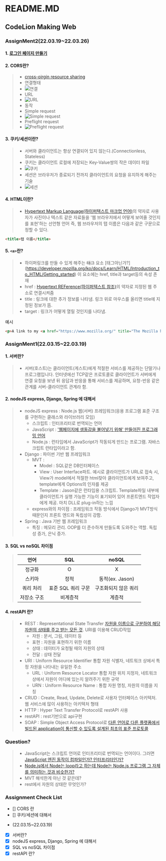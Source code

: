 # README.MD
## CodeLion Making Web

### AssignMent2(22.03.19~22.03.26)
#### 1. [로그인 페이지 만들기](https://github.com/seunggukjang/CodeLion/blob/main/LoginMain.html)
#### 2. CORS란?
> * [cross-oirgin resource sharing](https://beomy.github.io/tech/browser/cors/)
> * 연결형태
> * ![연결](https://beomy.github.io/static/af4eb5de91d11272a3933a4ca158b2a9/d8a73/cors.webp)
> * URL
> * ![URL](https://beomy.github.io/assets/img/posts/browser/url.png)
> * 동작
> * Simple request
> * ![Simple request](https://beomy.github.io/assets/img/posts/browser/cors_simle_request.png)
> * Preflight request
> * ![Preflight request](https://beomy.github.io/assets/img/posts/browser/cors_preflight_request.png)
#### 3. 쿠키/세션이란?
> * 서버와 클라이언트는 항상 연결되어 있지 않는다.(Connectionless, Stateless)
> * 쿠키는 클라이언트 로컬에 저장되는 Key-Value쌍의 작은 데이터 파일
> * ![쿠키](https://miro.medium.com/max/1400/1*fWfKsO9P2rReNzJM2doBhQ.png)
> * 세션은 브라우저가 종료되기 전까지 클라이언트의 요청을 유지하게 해주는 기술
> * ![세션](https://miro.medium.com/max/1400/1*fWfKsO9P2rReNzJM2doBhQ.png)
#### 4. HTML이란?
> * [Hypertext Markup Language(하이퍼텍스트 마크업 언어)](https://developer.mozilla.org/ko/docs/Learn/HTML/Introduction_to_HTML/Getting_started)의 약자로 사용자가 사진이나 텍스트 같은 자료들을 '웹 브라우저에서 어떻게 보여줄 것인지를 표현'하는 선언형 언어
즉, 웹 브라우저의 탭 이름은 다음과 같은 구문으로 정할 수 있다.

```html
<title>탭 이름</title>
```
#### 5. `<a>`란?
> * 하이퍼링크를 만들 수 있게 해주는 ~~태그~~ 요소 [태그아닌가?] (https://developer.mozilla.org/ko/docs/Learn/HTML/Introduction_to_HTML/Getting_started) 이 요소에는 href, title과 target등의 속성 존재
> * href : [Hypertext REFerence(하이퍼텍스트 참조)](https://www.pcmag.com/encyclopedia/term/href#:~:text=The%20HREF%20is%20an%20attribute,called%20the%20%22anchor%20text.%22)의 약자로 지정된 웹 주소로 연결시켜줌
> * title : 링크에 대한 추가 정보를 나타냄. 링크 위로 마우스를 올리면 title에 지정된 정보가 뜸.
> * target : 링크가 어떻게 열릴 것인지를 나타냄. 

예시
```html
<p>A link to my <a href="https://www.mozilla.org/" title="The Mozilla homepage" target="_blank">favorite website</a>.</p>
```

### AssignMent1(22.03.15~22.03.19)
#### 1. 서버란?
> * 서버(호스트)는 클라이언트(게스트)에게 적절한 서비스를 제공하는 단말기나 프로그램입니다. 인터넷에선 TCP같은 프로토콜로 클라이언트가 서버에게 연결 요청을 보낸 뒤 응답과 반응을 통해 서비스를 제공하며, 요청-반응 같은 관계를 서버-클라이언트 관계라 함.

#### 2. nodeJS express, Django, Spring 에 대해서
> * nodeJS express : Node.js 웹(서버) 프레임워크(응용 프로그램 표준 구조를 구현하는 클래스와 라이브러리 모임)
>   * 스크립트 : 인터프리터로 번역되는 언어
>   * JavaScript : ['웹페이지에 생동감을 불어넣기 위해' 만들어진 프로그래밍 언어](https://ko.javascript.info/intro "구글 : 자바스크립트란 검색 결과")
>   * Node.js : 런타임에서 JavaScript가 작동되게 만드는 프로그램. 자바스크립트 런타입이라고 함.
> * Django : 파이썬 기반 웹 프레임워크
>   * MVT : 
>     - Model : SQL같은 DB인터페이스
>     - View : User Interface파트. 예시로 클라이언트가 URL로 접속 시, View가 model에서 적절한 html찾아 클라이언트에게 보여주고, template에게 Options의 인자를 제공
>     - Template : Jason같은 런타임용 스크립트. Template파일 내부에 클라이언트가 실행 가능한 기능이 표기되어 있어 프론트엔드 작업자에게 제공. 마치 DLL로 plug-in하는 느낌
>   * express와의 차이점 : 프레임워크 작동 방식에서 Django가 MVT방식때문인지 프론트 엔드와 독립성이 강함.
> * Spring : Java 기반 웹 프레임워크
>   * 특징 : 메모리 관리. OOP를 더 준수하게 만들도록 도와주는 역할. 독립성 증가, 은닉 증가.

#### 3. SQL vs noSQL 차이점
> |   언어    |        SQL        |        noSQL        |
> | :---: | :---: | :---: |
> |   정규화  |         O         |           X         |
> |   스키마  |        정적       |   동적(ex. Jason)   |
> | 쿼리 처리 | 표준 SQL 쿼리 구문 | 구조화되지 않은 쿼리 |
> |저장소 구조|      비계층적      |       계층적        |


#### 4. restAPI 란?
> * REST : Representational State Transfer [자원을 이름으로 구분하여 해당 자원의 상태를 주고 받는 모든 것](https://hanamon.kr/rest-api/#:~:text=REST%EC%9D%98%20%EC%A0%95%EC%9D%98,%EB%B0%9B%EB%8A%94%20%EB%AA%A8%EB%93%A0%20%EA%B2%83%EC%9D%84%20%EC%9D%98%EB%AF%B8%ED%95%9C%EB%8B%A4.). URI를 이용해 CRUD작업 
>   - 자원 : 문서, 그림, 데이터 등
>   - 표현 : 자원을 표현하기 위한 이름
>   - 상태 : 데이터가 요청될 때의 자원의 상태
>   - 전달 : 상태 전달
> * URI : Uniform Resource Identifier 통합 자원 식별자, 네트워크 상에서 특정 자원을 나타내는 유일한 주소
>   - URL : Uniform Resource Locator 통합 자원 위치 지정자, 네트워크 상에서 자원이 어디에 있는지 알려주기 위한 규약
>   - URN : Uniform Resource Name : 통합 자원 명칭, 자원의 이름을 지칭
> * CRUD : Create, Read, Update, Delete로 사용자 인터페이스 아키텍처. 웹 서비스에 많이 사용하는 아키텍처 형태
> * HTTP : Hyper Text Transfer Protocol로 restAPI 사용
> * restAPI : rest기반으로 api구현
> * SOAP : Simple Object Access Protocol로 [다른 언어로 다른 플랫폼에서 빌드된 application이 통신할 수 있도록 설계된 최초의 표준 프로토콜](https://www.redhat.com/ko/topics/integration/whats-the-difference-between-soap-rest)

### Question?
> * JavaScript는 스크립트 언어로 인터프리터로 번역되는 언어이다. 그러면 [JavaScript 엔진 동작이 컴파일인가? 인터프리터인가?](https://hanamon.kr/javascript-%EB%9F%B0%ED%83%80%EC%9E%84-%EC%9E%91%EB%8F%99-%EB%B0%A9%EC%8B%9D-%EB%B9%84%EB%8F%99%EA%B8%B0%EC%99%80-%EC%9D%B4%EB%B2%A4%ED%8A%B8-%EB%A3%A8%ED%94%84/#:~:text=%EC%9E%90%EB%B0%94%EC%8A%A4%ED%81%AC%EB%A6%BD%ED%8A%B8%20%EB%9F%B0%ED%83%80%EC%9E%84%EC%9D%B4%EB%9E%80%20%EC%9E%90%EB%B0%94,%EC%9E%90%EB%B0%94%EC%8A%A4%ED%81%AC%EB%A6%BD%ED%8A%B8%20%EB%9F%B0%ED%83%80%EC%9E%84%EC%9D%B4%EB%9D%BC%EA%B3%A0%20%ED%95%9C%EB%8B%A4.)
> * [Node.js에서 Node는 loop라고 하는데 Node는 Node.js 프로그램 그 자체를 의미하는 것과 비슷한가?](https://hanamon.kr/nodejs-%EA%B0%9C%EB%85%90-%EC%9D%B4%ED%95%B4%ED%95%98%EA%B8%B0/)
> * MVT 해석한게 아닌 것 같은데?
> * rest에서 자원의 상태란 무엇인가?

### Assignment Check List
- [] CORS 란
- [] 쿠키/세션에 대해서
* (22.03.15~22.03.19)
- [x] 서버란?
- [x] nodeJS express, Django, Spring 에 대해서
- [x] SQL vs noSQL 차이점
- [x] restAPI 란?

